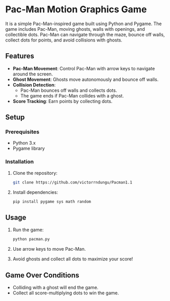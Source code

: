 # Pac-Man Motion Graphics Game

It is a simple Pac-Man-inspired game built using Python and Pygame. The game includes Pac-Man, moving ghosts, walls with openings, and collectible dots. Pac-Man can navigate through the maze, bounce off walls, collect dots for points, and avoid collisions with ghosts.

## Features

- **Pac-Man Movement**: Control Pac-Man with arrow keys to navigate around the screen.
- **Ghost Movement**: Ghosts move autonomously and bounce off walls.
- **Collision Detection**:
  - Pac-Man bounces off walls and collects dots.
  - The game ends if Pac-Man collides with a ghost.
- **Score Tracking**: Earn points by collecting dots.

## Setup

### Prerequisites

- Python 3.x
- Pygame library

### Installation

1. Clone the repository:

    ```bash
    git clone https://github.com/victorrndungu/Pacman1.1
    ```

2. Install dependencies:

    ```bash
    pip install pygame sys math random
    ```

## Usage

1. Run the game:

    ```bash
    python pacman.py
    ```

2. Use arrow keys to move Pac-Man.
3. Avoid ghosts and collect all dots to maximize your score!

## Game Over Conditions

- Colliding with a ghost will end the game.
- Collect all score-multiplying dots to win the game.
